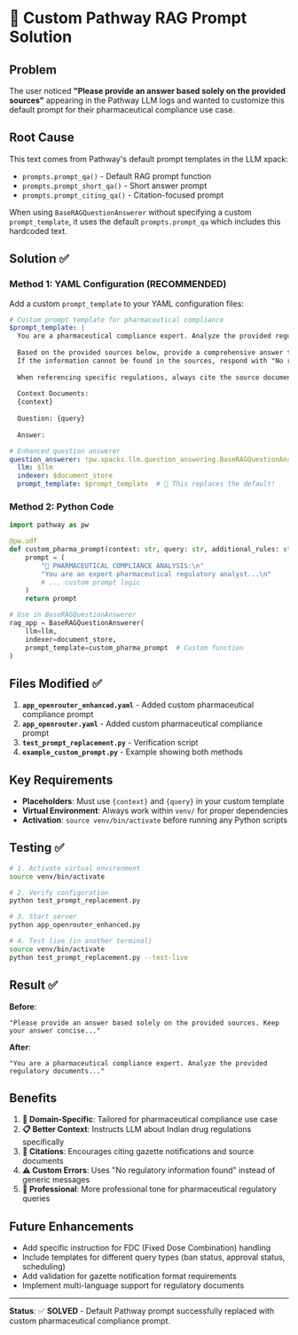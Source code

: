 # 🧬 Custom Pathway RAG Prompt Solution

## Problem
The user noticed **"Please provide an answer based solely on the provided sources"** appearing in the Pathway LLM logs and wanted to customize this default prompt for their pharmaceutical compliance use case.

## Root Cause
This text comes from Pathway's default prompt templates in the LLM xpack:
- `prompts.prompt_qa()` - Default RAG prompt function
- `prompts.prompt_short_qa()` - Short answer prompt
- `prompts.prompt_citing_qa()` - Citation-focused prompt

When using `BaseRAGQuestionAnswerer` without specifying a custom `prompt_template`, it uses the default `prompts.prompt_qa` which includes this hardcoded text.

## Solution ✅

### Method 1: YAML Configuration (RECOMMENDED)
Add a custom `prompt_template` to your YAML configuration files:

```yaml
# Custom prompt template for pharmaceutical compliance
$prompt_template: |
  You are a pharmaceutical compliance expert. Analyze the provided regulatory documents and answer questions about drug bans, approvals, and regulatory status in India.
  
  Based on the provided sources below, provide a comprehensive answer to the question.
  If the information cannot be found in the sources, respond with "No regulatory information found."
  
  When referencing specific regulations, always cite the source document and gazette notification number if available.
  
  Context Documents:
  {context}
  
  Question: {query}
  
  Answer:

# Enhanced question answerer 
question_answerer: !pw.xpacks.llm.question_answering.BaseRAGQuestionAnswerer
  llm: $llm
  indexer: $document_store
  prompt_template: $prompt_template  # 🎯 This replaces the default!
```

### Method 2: Python Code
```python
import pathway as pw

@pw.udf 
def custom_pharma_prompt(context: str, query: str, additional_rules: str = "") -> str:
    prompt = (
        "🧬 PHARMACEUTICAL COMPLIANCE ANALYSIS:\n"
        "You are an expert pharmaceutical regulatory analyst...\n"
        # ... custom prompt logic
    )
    return prompt

# Use in BaseRAGQuestionAnswerer
rag_app = BaseRAGQuestionAnswerer(
    llm=llm,
    indexer=document_store, 
    prompt_template=custom_pharma_prompt  # Custom function
)
```

## Files Modified ✅

1. **`app_openrouter_enhanced.yaml`** - Added custom pharmaceutical compliance prompt
2. **`app_openrouter.yaml`** - Added custom pharmaceutical compliance prompt
3. **`test_prompt_replacement.py`** - Verification script
4. **`example_custom_prompt.py`** - Example showing both methods

## Key Requirements

- **Placeholders**: Must use `{context}` and `{query}` in your custom template
- **Virtual Environment**: Always work within `venv/` for proper dependencies
- **Activation**: `source venv/bin/activate` before running any Python scripts

## Testing ✅

```bash
# 1. Activate virtual environment
source venv/bin/activate

# 2. Verify configuration
python test_prompt_replacement.py

# 3. Start server
python app_openrouter_enhanced.py

# 4. Test live (in another terminal)
source venv/bin/activate
python test_prompt_replacement.py --test-live
```

## Result ✅

**Before**: 
```
"Please provide an answer based solely on the provided sources. Keep your answer concise..."
```

**After**: 
```
"You are a pharmaceutical compliance expert. Analyze the provided regulatory documents..."
```

## Benefits

1. **🎯 Domain-Specific**: Tailored for pharmaceutical compliance use case
2. **📋 Better Context**: Instructs LLM about Indian drug regulations specifically  
3. **🔗 Citations**: Encourages citing gazette notifications and source documents
4. **⚠️ Custom Errors**: Uses "No regulatory information found" instead of generic messages
5. **🧬 Professional**: More professional tone for pharmaceutical regulatory queries

## Future Enhancements

- Add specific instruction for FDC (Fixed Dose Combination) handling
- Include templates for different query types (ban status, approval status, scheduling)
- Add validation for gazette notification format requirements
- Implement multi-language support for regulatory documents

---

**Status**: ✅ **SOLVED** - Default Pathway prompt successfully replaced with custom pharmaceutical compliance prompt.